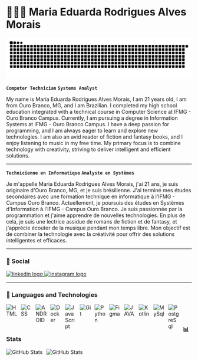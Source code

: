 # 👩🏻‍💻 Maria Eduarda Rodrigues Alves Morais


<img src="https://raw.githubusercontent.com/MariaEduardaMorais/MariaEduardaMorais/output/snake.svg" alt="Snake animation" />


**`Computer Technician`**
**`Systems Analyst`**

My name is Maria Eduarda Rodrigues Alves Morais, I am 21 years old, I am from Ouro Branco, MG, and I am Brazilian. I completed my high school education integrated with a technical course in Computer Science at IFMG - Ouro Branco Campus. Currently, I am pursuing a degree in Information Systems at IFMG - Ouro Branco Campus. I have a deep passion for programming, and I am always eager to learn and explore new technologies. I am also an avid reader of fiction and fantasy books, and I enjoy listening to music in my free time. My primary focus is to combine technology with creativity, striving to deliver intelligent and efficient solutions.

---

**`Technicienne en Informatique`**
**`Analyste en Systèmes`**

Je m'appelle Maria Eduarda Rodrigues Alves Morais, j'ai 21 ans, je suis originaire d'Ouro Branco, MG, et je suis brésilienne. J'ai terminé mes études secondaires avec une formation technique en informatique à l'IFMG - Campus Ouro Branco. Actuellement, je poursuis des études en Systèmes d'Information à l'IFMG - Campus Ouro Branco. Je suis passionnée par la programmation et j'aime apprendre de nouvelles technologies. En plus de cela, je suis une lectrice assidue de romans de fiction et de fantasy, et j'apprécie écouter de la musique pendant mon temps libre. Mon objectif est de combiner la technologie avec la créativité pour offrir des solutions intelligentes et efficaces.

---

### 🚀 Social

<div align="left">
  <a href="https://www.linkedin.com/in/maria-eduarda-m-4a7181262/" target="_blank">
    <img src="https://raw.githubusercontent.com/maurodesouza/profile-readme-generator/master/src/assets/icons/social/linkedin/default.svg" width="70" height="40" alt="linkedin logo"  />
  </a>
  <a href="https://www.instagram.com/duda_morais05/?igshid=OGQ5ZDc2ODk2ZA%3D%3D" target="_blank">
    <img src="https://raw.githubusercontent.com/maurodesouza/profile-readme-generator/master/src/assets/icons/social/instagram/default.svg" width="70" height="40" alt="instagram logo"  />
  </a>
</div>

---

### 🤖 Languages and Technologies

<img 
    align="left" 
    alt="HTML"
    title="HTML" 
    width="30px" 
    style="padding-right: 10px;" 
    src="https://cdn.jsdelivr.net/gh/devicons/devicon@latest/icons/html5/html5-original.svg" 
/>
<img 
    align="left" 
    alt="CSS" 
    title="CSS"
    width="30px" 
    style="padding-right: 10px;" 
    src="https://cdn.jsdelivr.net/gh/devicons/devicon@latest/icons/css3/css3-original.svg" 
/>
<img 
    align="left" 
    alt="ANDROID" 
    title="AndroidStudio"
    width="30px" 
    style="padding-right: 10px;" 
    src="https://cdn.jsdelivr.net/gh/devicons/devicon@latest/icons/androidstudio/androidstudio-original.svg" 
/>
<img 
    align="left" 
    alt="Docker" 
    title="Docker"
    width="30px" 
    style="padding-right: 10px;" 
    src="https://cdn.jsdelivr.net/gh/devicons/devicon@latest/icons/docker/docker-original.svg" 
/>
<img 
    align="left" 
    alt="JavaScript" 
    title="JavaScript"
    width="30px" 
    style="padding-right: 10px;" 
    src="https://cdn.jsdelivr.net/gh/devicons/devicon@latest/icons/javascript/javascript-original.svg" 
/>
<img 
    align="left" 
    alt="Git" 
    title="Git"
    width="30px" 
    style="padding-right: 10px;" 
    src="https://cdn.jsdelivr.net/gh/devicons/devicon@latest/icons/git/git-original.svg" 
/>
<img 
    align="left" 
    alt="Python" 
    title="Python"
    width="30px" 
    style="padding-right: 10px;" 
    src="https://cdn.jsdelivr.net/gh/devicons/devicon@latest/icons/python/python-original.svg" 
/>
<img 
    align="left" 
    alt="Figma" 
    title="Figma"
    width="30px" 
    style="padding-right: 10px;" 
    src="https://cdn.jsdelivr.net/gh/devicons/devicon@latest/icons/figma/figma-original.svg" 
/>
<img 
    align="left" 
    alt="JAVA" 
    title="JAVA"
    width="30px" 
    style="padding-right: 10px;" 
    src="https://cdn.jsdelivr.net/gh/devicons/devicon@latest/icons/java/java-original.svg" 
/>
<img 
    align="left" 
    alt="Kotlin" 
    title="Kotlin"
    width="30px" 
    style="padding-right: 10px;" 
    src="https://cdn.jsdelivr.net/gh/devicons/devicon@latest/icons/kotlin/kotlin-original.svg" 
/>
<img 
    align="left" 
    alt="MySql" 
    title="MySql"
    width="30px" 
    style="padding-right: 10px;" 
    src="https://cdn.jsdelivr.net/gh/devicons/devicon@latest/icons/mysql/mysql-original.svg" 
/>
<img 
    align="left" 
    alt="PostgreSql" 
    title="PostgreSql"
    width="30px" 
    style="padding-right: 10px;" 
    src="https://cdn.jsdelivr.net/gh/devicons/devicon@latest/icons/postgresql/postgresql-original.svg" 
/>

<br/>
<br/>

### 📊 Stats

<p>
  <img 
    align="left" 
    alt="GitHub Stats" 
    height="200" 
    style="padding-right: 10px;" 
    src="https://github-readme-stats.vercel.app/api?username=MariaEduardaMorais&show_icons=true&theme=tokyonight&include_all_commits=true&locale=pt-br" 
  />

<img 
      align="left" 
      alt="GitHub Stats" 
      height="200" 
      src="https://github-readme-stats.vercel.app/api/top-langs/?username=MariaEduardaMorais&theme=tokyonight&layout=compact&custom_title=Tecnologias&langs_count=9" 
  />

</p>

<br/>
<br/>

###
